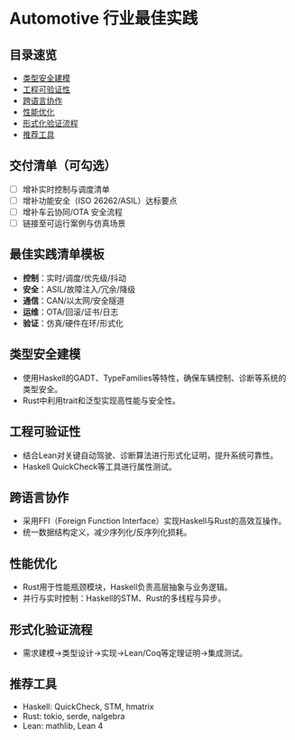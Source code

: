 # Automotive 行业最佳实践

## 目录速览

- [类型安全建模](#类型安全建模)
- [工程可验证性](#工程可验证性)
- [跨语言协作](#跨语言协作)
- [性能优化](#性能优化)
- [形式化验证流程](#形式化验证流程)
- [推荐工具](#推荐工具)

## 交付清单（可勾选）

- [ ] 增补实时控制与调度清单
- [ ] 增补功能安全（ISO 26262/ASIL）达标要点
- [ ] 增补车云协同/OTA 安全流程
- [ ] 链接至可运行案例与仿真场景

## 最佳实践清单模板

- **控制**：实时/调度/优先级/抖动
- **安全**：ASIL/故障注入/冗余/降级
- **通信**：CAN/以太网/安全隧道
- **运维**：OTA/回滚/证书/日志
- **验证**：仿真/硬件在环/形式化

## 类型安全建模

- 使用Haskell的GADT、TypeFamilies等特性，确保车辆控制、诊断等系统的类型安全。
- Rust中利用trait和泛型实现高性能与安全性。

## 工程可验证性

- 结合Lean对关键自动驾驶、诊断算法进行形式化证明，提升系统可靠性。
- Haskell QuickCheck等工具进行属性测试。

## 跨语言协作

- 采用FFI（Foreign Function Interface）实现Haskell与Rust的高效互操作。
- 统一数据结构定义，减少序列化/反序列化损耗。

## 性能优化

- Rust用于性能瓶颈模块，Haskell负责高层抽象与业务逻辑。
- 并行与实时控制：Haskell的STM、Rust的多线程与异步。

## 形式化验证流程

- 需求建模→类型设计→实现→Lean/Coq等定理证明→集成测试。

## 推荐工具

- Haskell: QuickCheck, STM, hmatrix
- Rust: tokio, serde, nalgebra
- Lean: mathlib, Lean 4

